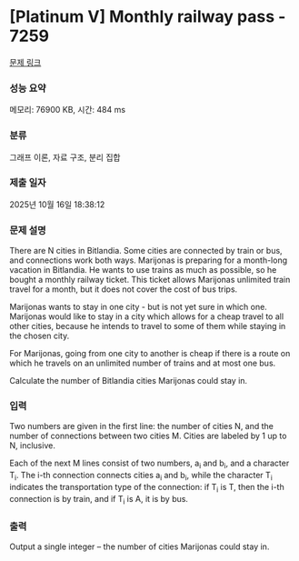 # [Platinum V] Monthly railway pass - 7259 

[문제 링크](https://www.acmicpc.net/problem/7259) 

### 성능 요약

메모리: 76900 KB, 시간: 484 ms

### 분류

그래프 이론, 자료 구조, 분리 집합

### 제출 일자

2025년 10월 16일 18:38:12

### 문제 설명

<p>There are N cities in Bitlandia. Some cities are connected by train or bus, and connections work both ways. Marijonas is preparing for a month-long vacation in Bitlandia. He wants to use trains as much as possible, so he bought a monthly railway ticket. This ticket allows Marijonas unlimited train travel for a month, but it does not cover the cost of bus trips.</p>

<p>Marijonas wants to stay in one city - but is not yet sure in which one. Marijonas would like to stay in a city which allows for a cheap travel to all other cities, because he intends to travel to some of them while staying in the chosen city.</p>

<p>For Marijonas, going from one city to another is cheap if there is a route on which he travels on an unlimited number of trains and at most one bus.</p>

<p>Calculate the number of Bitlandia cities Marijonas could stay in.</p>

### 입력 

 <p>Two numbers are given in the first line: the number of cities N, and the number of connections between two cities M. Cities are labeled by 1 up to N, inclusive.</p>

<p>Each of the next M lines consist of two numbers, a<sub>i</sub> and b<sub>i</sub>, and a character T<sub>i</sub>. The i-th connection connects cities a<sub>i</sub> and b<sub>i</sub>, while the character T<sub>i</sub> indicates the transportation type of the connection: if T<sub>i</sub> is T, then the i-th connection is by train, and if T<sub>i</sub> is A, it is by bus.</p>

### 출력 

 <p>Output a single integer – the number of cities Marijonas could stay in.</p>

